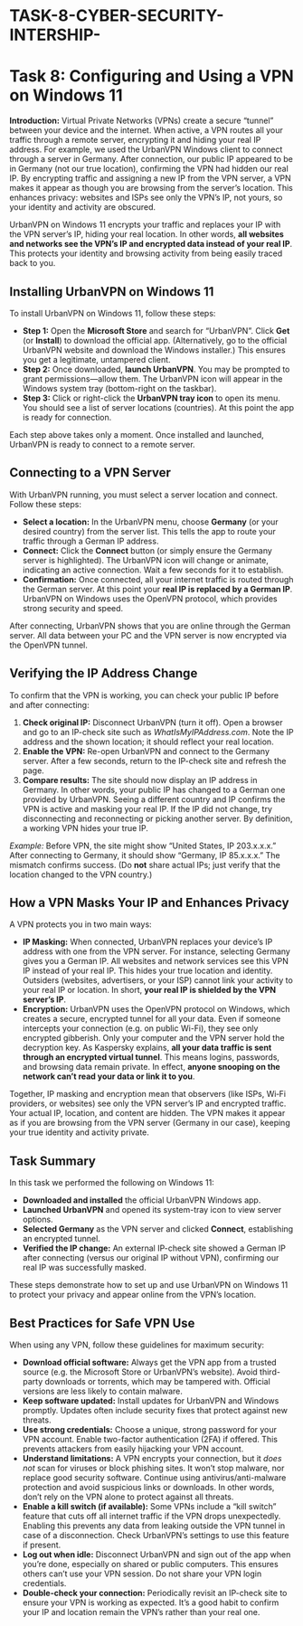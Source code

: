 # TASK-8-CYBER-SECURITY-INTERSHIP-
# Task 8: Configuring and Using a VPN on Windows 11

**Introduction:** Virtual Private Networks (VPNs) create a secure “tunnel” between your device and the internet.  When active, a VPN routes all your traffic through a remote server, encrypting it and hiding your real IP address.  For example, we used the UrbanVPN Windows client to connect through a server in Germany.  After connection, our public IP appeared to be in Germany (not our true location), confirming the VPN had hidden our real IP.  By encrypting traffic and assigning a new IP from the VPN server, a VPN makes it appear as though you are browsing from the server’s location.  This enhances privacy: websites and ISPs see only the VPN’s IP, not yours, so your identity and activity are obscured.

UrbanVPN on Windows 11 encrypts your traffic and replaces your IP with the VPN server’s IP, hiding your real location.  In other words, **all websites and networks see the VPN’s IP and encrypted data instead of your real IP**.  This protects your identity and browsing activity from being easily traced back to you.

## Installing UrbanVPN on Windows 11

To install UrbanVPN on Windows 11, follow these steps:

* **Step 1:** Open the **Microsoft Store** and search for “UrbanVPN”. Click **Get** (or **Install**) to download the official app.  (Alternatively, go to the official UrbanVPN website and download the Windows installer.) This ensures you get a legitimate, untampered client.
* **Step 2:** Once downloaded, **launch UrbanVPN**. You may be prompted to grant permissions—allow them. The UrbanVPN icon will appear in the Windows system tray (bottom-right on the taskbar).
* **Step 3:** Click or right-click the **UrbanVPN tray icon** to open its menu. You should see a list of server locations (countries). At this point the app is ready for connection.

Each step above takes only a moment. Once installed and launched, UrbanVPN is ready to connect to a remote server.

## Connecting to a VPN Server

With UrbanVPN running, you must select a server location and connect.  Follow these steps:

* **Select a location:** In the UrbanVPN menu, choose **Germany** (or your desired country) from the server list.  This tells the app to route your traffic through a German IP address.
* **Connect:** Click the **Connect** button (or simply ensure the Germany server is highlighted). The UrbanVPN icon will change or animate, indicating an active connection. Wait a few seconds for it to establish.
* **Confirmation:** Once connected, all your internet traffic is routed through the German server. At this point your **real IP is replaced by a German IP**. UrbanVPN on Windows uses the OpenVPN protocol, which provides strong security and speed.

After connecting, UrbanVPN shows that you are online through the German server. All data between your PC and the VPN server is now encrypted via the OpenVPN tunnel.

## Verifying the IP Address Change

To confirm that the VPN is working, you can check your public IP before and after connecting:

1. **Check original IP:** Disconnect UrbanVPN (turn it off). Open a browser and go to an IP-check site such as *WhatIsMyIPAddress.com*. Note the IP address and the shown location; it should reflect your real location.
2. **Enable the VPN:** Re-open UrbanVPN and connect to the Germany server. After a few seconds, return to the IP-check site and refresh the page.
3. **Compare results:** The site should now display an IP address in Germany. In other words, your public IP has changed to a German one provided by UrbanVPN.  Seeing a different country and IP confirms the VPN is active and masking your real IP. If the IP did not change, try disconnecting and reconnecting or picking another server. By definition, a working VPN hides your true IP.

*Example:* Before VPN, the site might show “United States, IP 203.x.x.x.” After connecting to Germany, it should show “Germany, IP 85.x.x.x.” The mismatch confirms success. (Do **not** share actual IPs; just verify that the location changed to the VPN country.)

## How a VPN Masks Your IP and Enhances Privacy

A VPN protects you in two main ways:

* **IP Masking:** When connected, UrbanVPN replaces your device’s IP address with one from the VPN server.  For instance, selecting Germany gives you a German IP. All websites and network services see this VPN IP instead of your real IP.  This hides your true location and identity.  Outsiders (websites, advertisers, or your ISP) cannot link your activity to your real IP or location.  In short, **your real IP is shielded by the VPN server’s IP**.
* **Encryption:** UrbanVPN uses the OpenVPN protocol on Windows, which creates a secure, encrypted tunnel for all your data.  Even if someone intercepts your connection (e.g. on public Wi-Fi), they see only encrypted gibberish. Only your computer and the VPN server hold the decryption key.  As Kaspersky explains, **all your data traffic is sent through an encrypted virtual tunnel**. This means logins, passwords, and browsing data remain private.  In effect, **anyone snooping on the network can’t read your data or link it to you**.

Together, IP masking and encryption mean that observers (like ISPs, Wi‑Fi providers, or websites) see only the VPN server’s IP and encrypted traffic. Your actual IP, location, and content are hidden. The VPN makes it appear as if you are browsing from the VPN server (Germany in our case), keeping your true identity and activity private.

## Task Summary

In this task we performed the following on Windows 11:

* **Downloaded and installed** the official UrbanVPN Windows app.
* **Launched UrbanVPN** and opened its system-tray icon to view server options.
* **Selected Germany** as the VPN server and clicked **Connect**, establishing an encrypted tunnel.
* **Verified the IP change:** An external IP-check site showed a German IP after connecting (versus our original IP without VPN), confirming our real IP was successfully masked.

These steps demonstrate how to set up and use UrbanVPN on Windows 11 to protect your privacy and appear online from the VPN’s location.

## Best Practices for Safe VPN Use

When using any VPN, follow these guidelines for maximum security:

* **Download official software:** Always get the VPN app from a trusted source (e.g. the Microsoft Store or UrbanVPN’s website). Avoid third-party downloads or torrents, which may be tampered with. Official versions are less likely to contain malware.
* **Keep software updated:** Install updates for UrbanVPN and Windows promptly. Updates often include security fixes that protect against new threats.
* **Use strong credentials:** Choose a unique, strong password for your VPN account. Enable two-factor authentication (2FA) if offered. This prevents attackers from easily hijacking your VPN account.
* **Understand limitations:** A VPN encrypts your connection, but it *does not* scan for viruses or block phishing sites. It won’t stop malware, nor replace good security software. Continue using antivirus/anti-malware protection and avoid suspicious links or downloads. In other words, don’t rely on the VPN alone to protect against all threats.
* **Enable a kill switch (if available):** Some VPNs include a “kill switch” feature that cuts off all internet traffic if the VPN drops unexpectedly. Enabling this prevents any data from leaking outside the VPN tunnel in case of a disconnection. Check UrbanVPN’s settings to use this feature if present.
* **Log out when idle:** Disconnect UrbanVPN and sign out of the app when you’re done, especially on shared or public computers. This ensures others can’t use your VPN session. Do not share your VPN login credentials.
* **Double-check your connection:** Periodically revisit an IP-check site to ensure your VPN is working as expected. It’s a good habit to confirm your IP and location remain the VPN’s rather than your real one.
